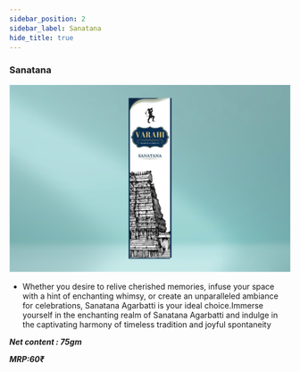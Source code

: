 ```yaml
---
sidebar_position: 2
sidebar_label: Sanatana
hide_title: true
---
```

### Sanatana
![alt-text](/img/sanatana.svg)

- Whether you desire to relive cherished memories, infuse your space with a hint of enchanting
whimsy, or create an unparalleled ambiance for celebrations, Sanatana Agarbatti is your ideal choice.Immerse yourself in the enchanting realm of Sanatana Agarbatti and indulge in the captivating harmony of timeless tradition and joyful spontaneity

**_Net content : 75gm_**

**_MRP:60₹_**